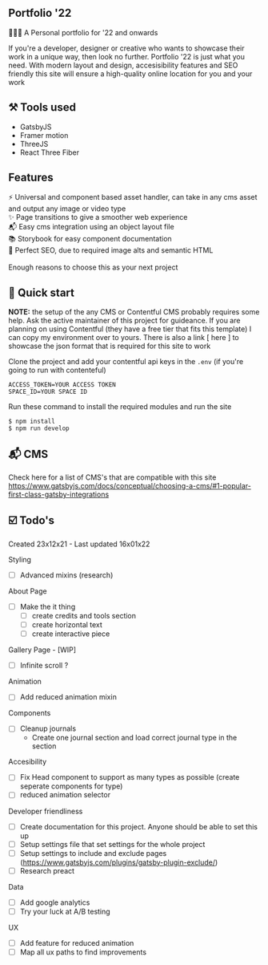 ## Portfolio '22

🧑🏽‍🎨 A Personal portfolio for '22 and onwards

If you're a developer, designer or creative who wants to showcase their work in a unique way, then look no further. Portfolio '22 is just what you need. With modern layout and design, accesisibility features and SEO friendly this site will ensure a high-quality online location for you and your work

## ⚒ Tools used

- GatsbyJS <br>
- Framer motion <br>
- ThreeJS <br>
- React Three Fiber

## Features

⚡️ Universal and component based asset handler, can take in any cms asset and output any image or video type <br>
✨ Page transitions to give a smoother web experience <br>
📬 Easy cms integration using an object layout file <br>
📚 Storybook for easy component documentation <br>
👀 Perfect SEO, due to required image alts and semantic HTML <br>
<br>
Enough reasons to choose this as your next project

## 🚀 Quick start

<b>NOTE:</b> the setup of the any CMS or Contentful CMS probably requires some help. Ask the active maintainer of this project for guideance. If you are planning on using Contentful (they have a free tier that fits this template) I can copy my environment over to yours.
There is also a link [ here ] to showcase the json format that is required for this site to work

Clone the project and add your contentful api keys in the `.env` (if you're going to run with contenteful)

```
ACCESS_TOKEN=YOUR ACCESS TOKEN
SPACE_ID=YOUR SPACE ID
```

Run these command to install the required modules and run the site

```
$ npm install
$ npm run develop
```

## 📬 CMS

Check here for a list of CMS's that are compatible with this site
https://www.gatsbyjs.com/docs/conceptual/choosing-a-cms/#1-popular-first-class-gatsby-integrations

## ☑️ Todo's

Created 23x12x21 - Last updated 16x01x22

Styling

- [ ] Advanced mixins (research)

About Page

- [ ] Make the it thing
  - [ ] create credits and tools section
  - [ ] create horizontal text
  - [ ] create interactive piece

Gallery Page - [WIP]

- [ ] Infinite scroll ?

Animation

- [ ] Add reduced animation mixin

Components

- [ ] Cleanup journals
  - Create one journal section and load correct journal type in the section

Accesibility

- [ ] Fix Head component to support as many types as possible (create seperate components for type)
- [ ] reduced animation selector

Developer friendliness

- [ ] Create documentation for this project. Anyone should be able to set this up
- [ ] Setup settings file that set settings for the whole project
- [ ] Setup settings to include and exclude pages (https://www.gatsbyjs.com/plugins/gatsby-plugin-exclude/)
- [ ] Research preact

Data

- [ ] Add google analytics
- [ ] Try your luck at A/B testing

UX

- [ ] Add feature for reduced animation
- [ ] Map all ux paths to find improvements
